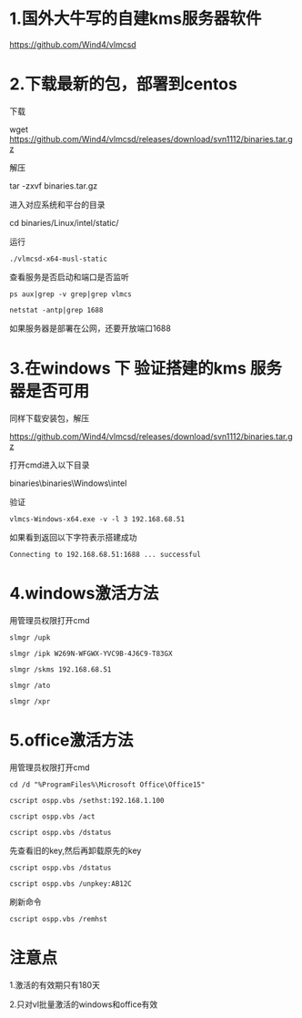 # 1.国外大牛写的自建kms服务器软件

https://github.com/Wind4/vlmcsd


# 2.下载最新的包，部署到centos

下载

wget https://github.com/Wind4/vlmcsd/releases/download/svn1112/binaries.tar.gz

解压

tar -zxvf binaries.tar.gz

进入对应系统和平台的目录

cd binaries/Linux/intel/static/

运行
```
./vlmcsd-x64-musl-static
```
查看服务是否启动和端口是否监听
```
ps aux|grep -v grep|grep vlmcs

netstat -antp|grep 1688
```
如果服务器是部署在公网，还要开放端口1688

# 3.在windows 下 验证搭建的kms 服务器是否可用

同样下载安装包，解压

https://github.com/Wind4/vlmcsd/releases/download/svn1112/binaries.tar.gz

打开cmd进入以下目录

binaries\binaries\Windows\intel

验证
```
vlmcs-Windows-x64.exe -v -l 3 192.168.68.51
```
如果看到返回以下字符表示搭建成功
```
Connecting to 192.168.68.51:1688 ... successful
```
# 4.windows激活方法

用管理员权限打开cmd
```
slmgr /upk

slmgr /ipk W269N-WFGWX-YVC9B-4J6C9-T83GX

slmgr /skms 192.168.68.51

slmgr /ato

slmgr /xpr
```
# 5.office激活方法

用管理员权限打开cmd
```
cd /d "%ProgramFiles%\Microsoft Office\Office15"

cscript ospp.vbs /sethst:192.168.1.100

cscript ospp.vbs /act

cscript ospp.vbs /dstatus
```
先查看旧的key,然后再卸载原先的key
```
cscript ospp.vbs /dstatus

cscript ospp.vbs /unpkey:AB12C
```
刷新命令
```
cscript ospp.vbs /remhst
```
# 注意点

1.激活的有效期只有180天

2.只对vl批量激活的windows和office有效






























